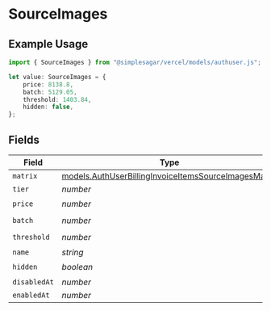 # SourceImages

## Example Usage

```typescript
import { SourceImages } from "@simplesagar/vercel/models/authuser.js";

let value: SourceImages = {
    price: 8138.8,
    batch: 5129.05,
    threshold: 1403.84,
    hidden: false,
};
```

## Fields

| Field                                                                                                              | Type                                                                                                               | Required                                                                                                           | Description                                                                                                        |
| ------------------------------------------------------------------------------------------------------------------ | ------------------------------------------------------------------------------------------------------------------ | ------------------------------------------------------------------------------------------------------------------ | ------------------------------------------------------------------------------------------------------------------ |
| `matrix`                                                                                                           | [models.AuthUserBillingInvoiceItemsSourceImagesMatrix](../models/authuserbillinginvoiceitemssourceimagesmatrix.md) | :heavy_minus_sign:                                                                                                 | N/A                                                                                                                |
| `tier`                                                                                                             | *number*                                                                                                           | :heavy_minus_sign:                                                                                                 | N/A                                                                                                                |
| `price`                                                                                                            | *number*                                                                                                           | :heavy_check_mark:                                                                                                 | N/A                                                                                                                |
| `batch`                                                                                                            | *number*                                                                                                           | :heavy_check_mark:                                                                                                 | N/A                                                                                                                |
| `threshold`                                                                                                        | *number*                                                                                                           | :heavy_check_mark:                                                                                                 | N/A                                                                                                                |
| `name`                                                                                                             | *string*                                                                                                           | :heavy_minus_sign:                                                                                                 | N/A                                                                                                                |
| `hidden`                                                                                                           | *boolean*                                                                                                          | :heavy_check_mark:                                                                                                 | N/A                                                                                                                |
| `disabledAt`                                                                                                       | *number*                                                                                                           | :heavy_minus_sign:                                                                                                 | N/A                                                                                                                |
| `enabledAt`                                                                                                        | *number*                                                                                                           | :heavy_minus_sign:                                                                                                 | N/A                                                                                                                |